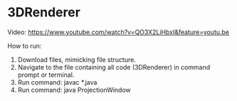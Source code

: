 # 3DRenderer

Video:
    https://www.youtube.com/watch?v=QO3X2LiHbxI&feature=youtu.be

How to run:
   1. Download files, mimicking file structure.
   2. Navigate to the file containing all code (3DRenderer) in command prompt or terminal.
   3. Run command: javac *.java
   4. Run command: java ProjectionWindow
